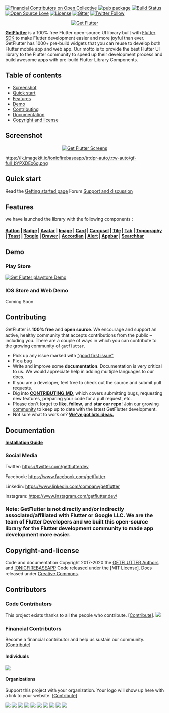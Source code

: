 [![Financial Contributors on Open Collective](https://opencollective.com/getflutter/all/badge.svg?label=financial+contributors)](https://opencollective.com/getflutter) [![pub package](https://img.shields.io/pub/v/getflutter.svg)](https://pub.dartlang.org/packages/getflutter) [![Build Status](https://travis-ci.org/ionicfirebaseapp/getflutter.svg?branch=master)](https://travis-ci.com/ionicfirebaseapp/getflutter) [![Open Source Love](https://badges.frapsoft.com/os/v1/open-source.svg?v=102)](https://opensource.org/licenses/MIT) [![License](https://img.shields.io/badge/license-MIT-orange.svg)](https://github.com/ionicfirebaseapp/getflutter/blob/master/LICENSE) [![Gitter](https://badges.gitter.im/getflutterdev/getflutter.svg)](https://gitter.im/getflutterdev/getflutter) [![Twitter Follow](https://img.shields.io/twitter/follow/getflutterdev.svg?style=social)](https://twitter.com/getflutterdev)


<p align="center">
  <a href="https://www.getflutter.dev/" target="_blank">
    <img src="https://ik.imagekit.io/ionicfirebaseapp/tr:w-auto-300/gf-logo-g-b_SYSBeqUrR.png" alt="Get Flutter">
  </a>
</p>

[**GetFlutter**](https://www.getflutter.dev) is a 100% free Flutter open-source UI library built with <a href="https://flutter.dev/" target="_blank">Flutter SDK</a> to make Flutter development easier and more joyful than ever. GetFlutter has 1000+ pre-build widgets that you can reuse to develop both Flutter mobile app and web app. Our motto is to provide the best Flutter UI library to the Flutter community to speed up their development process and build awesome apps with pre-build Flutter Library Components.

## Table of contents 

- [Screenshot](#screenshot)
- [Quick start](#quick-start)
- [Features](#features)
- [Demo](#demo)
- [Contributing](#contributing)
- [Documentation](#documentation)
- [Copyright and license](#copyright-and-license)

 
 ## Screenshot
 <p align="center">
  <a target="_blank" href="https://www.getflutter.dev/">
    <img src="https://ik.imagekit.io/ionicfirebaseapp/tr:dpr-auto,tr:w-auto/gf-full_bYPXDEx6g.png" alt="Get Flutter Screens">
  </a>
</p>

https://ik.imagekit.io/ionicfirebaseapp/tr:dpr-auto,tr:w-auto/gf-full_bYPXDEx6g.png

## Quick start

Read the [Getting started page](https://docs.getflutter.dev) 
Forum [Support and discussion ](https://forum.getflutter.dev)

## Features 
we have launched the library with the following components : 
 
 #### [Button](https://docs.getflutter.dev/gf-button) |  [Badge](https://docs.getflutter.dev/gf-badge) |  [Avatar](https://docs.getflutter.dev/gf-avatar) |  [Image](https://docs.getflutter.dev/gf-image) |  [Card](https://docs.getflutter.dev/gf-card) |  [Carousel](https://docs.getflutter.dev/gf-carousel) | [Tile](https://docs.getflutter.dev/gf-tile) | [Tab](https://docs.getflutter.dev/gf-tab) | [Typography](https://docs.getflutter.dev/gf-typography) | [Toast](https://docs.getflutter.dev/gf-toast) | [Toggle](https://docs.getflutter.dev/gf-toggle) | [Drawer](https://docs.getflutter.dev/gf-drawer) | [Accordian](https://docs.getflutter.dev/gf-accordion) | [Alert](https://docs.getflutter.dev/gf-alert) | [Appbar](https://docs.getflutter.dev/gf-appbar) | [Searchbar](https://docs.getflutter.dev/gf-searchbar) 
 
 
 ## Demo 
 
   ### Play Store 
   <p align="left">
        <a href="https://play.google.com/store/apps/details?id=dev.getflutter.appkit" target="_blank">
          <img src="https://ik.imagekit.io/ionicfirebaseapp/tr:dpr-auto,tr:w-auto/playstore_NQQBiJIQ1.png" alt="Get Flutter playstore Demo">
        </a>
      </p>
  
  ### IOS Store and Web Demo
   Coming Soon
 
 
 ## Contributing
 
  GetFlutter is **100% free** and **open source**. We encourage and support an active, healthy community that accepts contributions from the public &ndash; including you. There are a couple of ways in which you can contribute to the growing community of `getflutter`.
  
  * Pick up any issue marked with ["good first issue"](https://github.com/ionicfirebaseapp/getflutter/issues?q=is%3Aopen+is%3Aissue+label%3A%22good+first+issue%22)
  * Fix a bug
  * Write and improve some **documentation**. Documentation is very critical to us. We would appreciate help in adding multiple languages to our docs.
  * If you are a developer, feel free to check out the source and submit pull requests.
  * Dig into [**CONTRIBUTING.MD**](CONTRIBUTING.md), which covers submitting bugs, requesting new features, preparing your code for a pull request, etc.
  * Please don't forget to **like**, **follow**, and **star our repo**! Join our growing [community](http://forum.getflutter.dev) to keep up to date with the latest GetFlutter development. 
  * Not sure what to work on? [**We've got lots ideas.**](https://roadmap.getflutter.dev)
 
 
 ## Documentation
 
  [**Installation Guide**](https://docs.getflutter.dev)
  
 
### Social Media

Twitter: <https://twitter.com/getflutterdev>

Facebook: <https://www.facebook.com/getflutter>

Linkedin: <https://www.linkedin.com/company/getflutter>

Instagram: <https://www.instagram.com/getflutter.dev/> 

### Note: GetFlutter is not directly and/or indirectly associated/affiliated with Flutter or Google LLC. We are the team of Flutter Developers and we built this open-source library for the Flutter development community to made app development more easier. 
 
 ## Copyright-and-license 
 Code and documentation Copyright 2017-2020 the [GETFLUTTER Authors](https://www.getflutter.dev) and [IONICFIREBASEAPP](https://ionicfirebaseapp.com) Code released under the [MIT License]. Docs released under [Creative Commons](https://creativecommons.org/licenses/by/3.0/).

## Contributors

### Code Contributors

This project exists thanks to all the people who contribute. [[Contribute](CONTRIBUTING.md)].
<a href="https://github.com/ionicfirebaseapp/getflutter/graphs/contributors"><img src="https://opencollective.com/getflutter/contributors.svg?width=890&button=false" /></a>

### Financial Contributors

Become a financial contributor and help us sustain our community. [[Contribute](https://opencollective.com/getflutter/contribute)]

#### Individuals

<a href="https://opencollective.com/getflutter"><img src="https://opencollective.com/getflutter/individuals.svg?width=890"></a>

#### Organizations

Support this project with your organization. Your logo will show up here with a link to your website. [[Contribute](https://opencollective.com/getflutter/contribute)]

<a href="https://opencollective.com/getflutter/organization/0/website"><img src="https://opencollective.com/getflutter/organization/0/avatar.svg"></a>
<a href="https://opencollective.com/getflutter/organization/1/website"><img src="https://opencollective.com/getflutter/organization/1/avatar.svg"></a>
<a href="https://opencollective.com/getflutter/organization/2/website"><img src="https://opencollective.com/getflutter/organization/2/avatar.svg"></a>
<a href="https://opencollective.com/getflutter/organization/3/website"><img src="https://opencollective.com/getflutter/organization/3/avatar.svg"></a>
<a href="https://opencollective.com/getflutter/organization/4/website"><img src="https://opencollective.com/getflutter/organization/4/avatar.svg"></a>
<a href="https://opencollective.com/getflutter/organization/5/website"><img src="https://opencollective.com/getflutter/organization/5/avatar.svg"></a>
<a href="https://opencollective.com/getflutter/organization/6/website"><img src="https://opencollective.com/getflutter/organization/6/avatar.svg"></a>
<a href="https://opencollective.com/getflutter/organization/7/website"><img src="https://opencollective.com/getflutter/organization/7/avatar.svg"></a>
<a href="https://opencollective.com/getflutter/organization/8/website"><img src="https://opencollective.com/getflutter/organization/8/avatar.svg"></a>
<a href="https://opencollective.com/getflutter/organization/9/website"><img src="https://opencollective.com/getflutter/organization/9/avatar.svg"></a>
